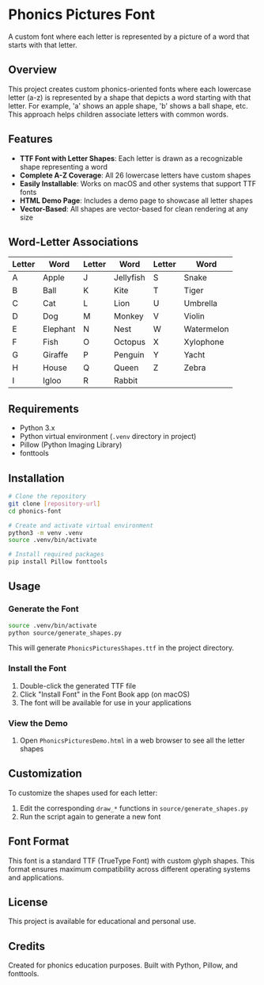 # Phonics Pictures Font

A custom font where each letter is represented by a picture of a word that starts with that letter.

## Overview

This project creates custom phonics-oriented fonts where each lowercase letter (a-z) is represented by a shape that depicts a word starting with that letter. For example, 'a' shows an apple shape, 'b' shows a ball shape, etc. This approach helps children associate letters with common words.

## Features

- **TTF Font with Letter Shapes**: Each letter is drawn as a recognizable shape representing a word
- **Complete A-Z Coverage**: All 26 lowercase letters have custom shapes
- **Easily Installable**: Works on macOS and other systems that support TTF fonts
- **HTML Demo Page**: Includes a demo page to showcase all letter shapes
- **Vector-Based**: All shapes are vector-based for clean rendering at any size

## Word-Letter Associations

| Letter | Word       | Letter | Word       | Letter | Word        |
|--------|------------|--------|------------|--------|-------------|
| A      | Apple      | J      | Jellyfish  | S      | Snake       |
| B      | Ball       | K      | Kite       | T      | Tiger       |
| C      | Cat        | L      | Lion       | U      | Umbrella    |
| D      | Dog        | M      | Monkey     | V      | Violin      |
| E      | Elephant   | N      | Nest       | W      | Watermelon  |
| F      | Fish       | O      | Octopus    | X      | Xylophone   |
| G      | Giraffe    | P      | Penguin    | Y      | Yacht       |
| H      | House      | Q      | Queen      | Z      | Zebra       |
| I      | Igloo      | R      | Rabbit     |        |             |

## Requirements

- Python 3.x
- Python virtual environment (`.venv` directory in project)
- Pillow (Python Imaging Library)
- fonttools

## Installation

```bash
# Clone the repository
git clone [repository-url]
cd phonics-font

# Create and activate virtual environment
python3 -m venv .venv
source .venv/bin/activate

# Install required packages
pip install Pillow fonttools
```

## Usage

### Generate the Font

```bash
source .venv/bin/activate
python source/generate_shapes.py
```

This will generate `PhonicsPicturesShapes.ttf` in the project directory.

### Install the Font

1. Double-click the generated TTF file
2. Click "Install Font" in the Font Book app (on macOS)
3. The font will be available for use in your applications

### View the Demo

1. Open `PhonicsPicturesDemo.html` in a web browser to see all the letter shapes

## Customization

To customize the shapes used for each letter:

1. Edit the corresponding `draw_*` functions in `source/generate_shapes.py`
2. Run the script again to generate a new font

## Font Format

This font is a standard TTF (TrueType Font) with custom glyph shapes. This format ensures maximum compatibility across different operating systems and applications.

## License

This project is available for educational and personal use.

## Credits

Created for phonics education purposes.
Built with Python, Pillow, and fonttools.